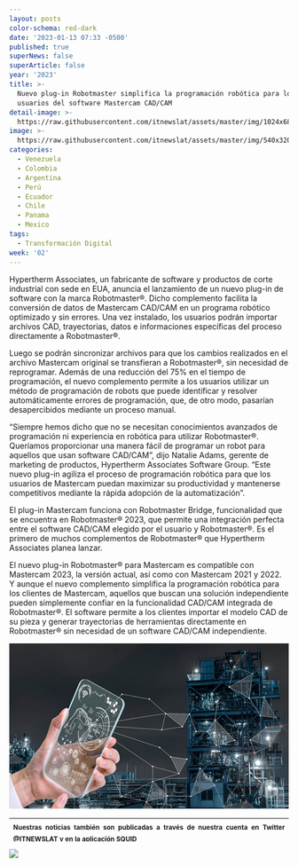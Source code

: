```yaml
---
layout: posts
color-schema: red-dark
date: '2023-01-13 07:33 -0500'
published: true
superNews: false
superArticle: false
year: '2023'
title: >-
  Nuevo plug-in Robotmaster simplifica la programación robótica para los
  usuarios del software Mastercam CAD/CAM
detail-image: >-
  https://raw.githubusercontent.com/itnewslat/assets/master/img/1024x680/Industria-g.jpg
image: >-
  https://raw.githubusercontent.com/itnewslat/assets/master/img/540x320/Industria-p.jpg
categories:
  - Venezuela
  - Colombia
  - Argentina
  - Perú
  - Ecuador
  - Chile
  - Panama
  - Mexico
tags:
  - Transformación Digital
week: '02'
---
```

Hypertherm Associates, un fabricante de software y productos de corte industrial con sede en EUA, anuncia el lanzamiento de un nuevo plug-in de software con la marca Robotmaster®. Dicho complemento facilita la conversión de datos de Mastercam CAD/CAM en un programa robótico optimizado y sin errores. Una vez instalado, los usuarios podrán importar archivos CAD, trayectorias, datos e informaciones específicas del proceso directamente a Robotmaster®.

Luego se podrán sincronizar archivos para que los cambios realizados en el archivo Mastercam original se transfieran a Robotmaster®, sin necesidad de reprogramar. Además de una reducción del 75% en el tiempo de programación, el nuevo complemento permite a los usuarios utilizar un método de programación de robots que puede identificar y resolver automáticamente errores de programación, que, de otro modo, pasarían desapercibidos mediante un proceso manual.

“Siempre hemos dicho que no se necesitan conocimientos avanzados de programación ni experiencia en robótica para utilizar Robotmaster®. Queríamos proporcionar una manera fácil de programar un robot para aquellos que usan software CAD/CAM”, dijo Natalie Adams, gerente de marketing de productos, Hypertherm Associates Software Group. “Este nuevo plug-in agiliza el proceso de programación robótica para que los usuarios de Mastercam puedan maximizar su productividad y mantenerse competitivos mediante la rápida adopción de la automatización”.

El plug-in Mastercam funciona con Robotmaster Bridge, funcionalidad que se encuentra en Robotmaster® 2023, que permite una integración perfecta entre el software CAD/CAM elegido por el usuario y Robotmaster®. Es el primero de muchos complementos de Robotmaster® que Hypertherm Associates planea lanzar.

El nuevo plug-in Robotmaster® para Mastercam es compatible con Mastercam 2023, la versión actual, así como con Mastercam 2021 y 2022. Y aunque el nuevo complemento simplifica la programación robótica para los clientes de Mastercam, aquellos que buscan una solución independiente pueden simplemente confiar en la funcionalidad CAD/CAM integrada de Robotmaster®. El software permite a los clientes importar el modelo CAD de su pieza y generar trayectorias de herramientas directamente en Robotmaster® sin necesidad de un software CAD/CAM independiente.

![](https://raw.githubusercontent.com/itnewslat/assets/master/img/540x320/Industria-p.jpg)

<table style="height: 42px;" width="569">
<tbody>
<tr>
<td style="text-align: justify;"><sub><strong>Nuestras noticias también son publicadas a través de nuestra cuenta en Twitter <a href="https://twitter.com/itnewslat?lang=es">@ITNEWSLAT</a> y en la aplicación <a href="https://squidapp.co/en/">SQUID</a></strong></sub></td>
</tr>
</tbody>
</table>

<img src="https://tracker.metricool.com/c3po.jpg?hash=56f88a41e39ab42c063cc51676587a04"/>